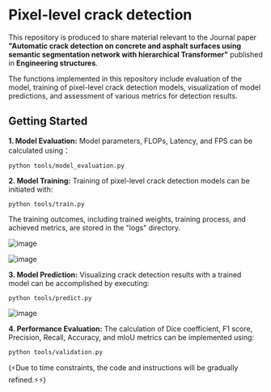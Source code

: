 # Pixel-level crack detection

This repository is produced to share material relevant to the Journal paper **"Automatic crack detection on concrete and asphalt surfaces using semantic segmentation network with hierarchical Transformer"** published in **Engineering structures**.  

The functions implemented in this repository include evaluation of the model, training of pixel-level crack detection models, visualization of model predictions, and assessment of various metrics for detection results.   

## Getting Started


**1. Model Evaluation:** Model parameters, FLOPs, Latency, and FPS can be calculated using：  

```
python tools/model_evaluation.py
```

**2. Model Training:** Training of pixel-level crack detection models can be initiated with:  

```
python tools/train.py
```

The training outcomes, including trained weights, training process, and achieved metrics, are stored in the "logs" directory.

![image](https://github.com/Li-Hubing/CrackSegFormer/assets/103866679/46fd51df-b294-4edd-ad9d-02616d00b0d1)


![image](https://github.com/Li-Hubing/CrackSegFormer/assets/103866679/170b1a24-14a5-4999-a70b-5a8f807a91d3)

**3. Model Prediction:** Visualizing crack detection results with a trained model can be accomplished by executing:

```
python tools/predict.py
```

![image](https://github.com/Li-Hubing/CrackSegFormer/assets/103866679/73ee0a88-04c7-495d-b4e4-0b50e0336d64)

**4. Performance Evaluation:** The calculation of Dice coefficient, F1 score, Precision, Recall, Accuracy, and mIoU metrics can be implemented using:

```
python tools/validation.py
```

(⚡Due to time constraints, the code and instructions will be gradually refined.⚡⚡)

